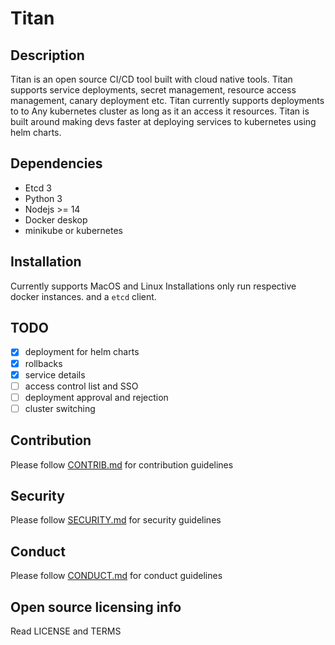 # Titan

## Description

Titan is an open source CI/CD tool built with cloud native tools. Titan supports service deployments, secret management, resource access management, canary deployment etc. Titan currently supports deployments to to Any kubernetes cluster as long as it an access it resources. Titan is built around making devs faster at deploying services to kubernetes using helm charts. 

## Dependencies 

- Etcd 3
- Python 3 
- Nodejs >= 14
- Docker deskop 
- minikube or kubernetes


## Installation 

Currently supports MacOS and Linux Installations only 
run respective docker instances. and a ```etcd``` client. 

## TODO

- [x] deployment for helm charts 
- [x] rollbacks 
- [x] service details  
- [ ] access control list and SSO 
- [ ] deployment approval and rejection 
- [ ] cluster switching 

## Contribution 

Please follow [CONTRIB.md](https://github.com/KAIYO-OSS/titan/blob/master/CONTRIBUTION.md) for contribution guidelines 

## Security 

Please follow [SECURITY.md](https://github.com/KAIYO-OSS/titan/blob/master/SECURITY.md) for security guidelines 

## Conduct 

Please follow [CONDUCT.md](https://github.com/KAIYO-OSS/titan/blob/master/CONDUCT.md) for conduct guidelines 

## Open source licensing info

Read LICENSE and TERMS
